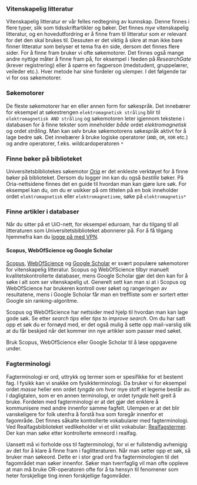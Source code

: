 ### Vitenskapelig litteratur
Vitenskapelig litteratur er vår felles nedtegning av kunnskap. Denne finnes i flere typer, slik som tidsskriftartikler og bøker. Det finnes *mye* vitenskapelig litteratur, og en hovedutfordring er å finne fram til litteratur som er relevant for det den skal brukes til. Dessuten er det viktig å sikre at man ikke bare finner litteratur som belyser et tema fra én side, dersom det finnes flere sider. For å finne fram bruker vi ofte søkemotorer. Det finnes også mange andre nyttige måter å finne fram på, for eksempel i feeden på *ResearchGate* (krever registrering) eller å spørre en fagperson (medstudent, gruppelærer, veileder etc.). Hver metode har sine fordeler og ulemper. I det følgende tar vi for oss søkemotorer. 

### Søkemotorer
De fleste søkemotorer har en eller annen form for søkespråk. Det innebærer for eksempel at søkestrengen `elektromagnetisk stråling` blir til `elektromagnetisk AND stråling` og søkemotoren leter igjennom tekstene i databasen for å finne tekster som inneholder *både* ordet *elektromagnetisk* og ordet *stråling*. Man kan selv bruke søkemotorens søkespråk aktivt for å lage bedre søk. Det innebærer å bruke logiske operatorer (`AND`, `OR`, `XOR` etc.) og andre operatorer, f.eks. wildcardoperatoren `*`

### Finne bøker på biblioteket
Universitetsbibliotekes søkemotor [_Oria_](http://www.oria.no) er det enkleste verktøyet for å finne bøker på biblioteket. Dersom du logger inn kan du også *bestille* bøker. På Oria-nettsidene finnes det en guide til hvordan man kan gjøre lure søk. For eksempel kan du, om du er usikker på om tittelen på en bok inneholder ordet `elektromagnetisk` eller `elektromagnetisme`, søke på `elektromagnetis*`

<quiz-with-navigation :exercises="['HvaGirFlereTreff','HvaGirFlereTreffStjerne', 'OpprinnelseDanBrown']"></quiz-with-navigation>

### Finne artikler i databaser
Når du sitter på et UiO-nett, for eksempel eduroam, har du tilgang til all litteraturen som Universitetsbiblioteket abonnerer på. For å få tilgang hjemmefra kan du [logge på med VPN](http://www.uio.no/tjenester/it/nett/utenfra/vpn/). 

#### Scopus, WebOfScience og Google Scholar
[Scopus](www.scopus.com), [WebOfScience](www.webofscience.com) og [Google Scholar](scholar.google.com) er svært populære søkemotorer for vitenskapelig litteratur. Scopus og WebOfScience tilbyr manuelt kvalitetskontrollerte databaser, mens Google Scholar gjør det den kan for å søke i alt som ser vitenskapelig ut. Generelt sett kan man si at i Scopus og WebOfScience har brukeren kontroll over søket og rangeringen av resultatene, mens i Google Scholar får man en treffliste som er sortert etter Google sin ranking-algoritme. 

Scopus og WebOfScience har nettsider med hjelp til hvordan man kan lage gode søk. Se etter *search tips* eller *tips to improve search*. Om du har satt opp et søk du er fornøyd med, er det også mulig å sette opp mail-varslig slik at du får beskjed når det kommer inn nye artikler som passer med søket. 

Bruk Scopus, WebOfScience eller Google Scholar til å løse oppgavene under. 

<quiz-with-navigation :exercises="['LIGO', 'SnakeRobotsGoldman', 'MestPopulærDryppendeKran']"></quiz-with-navigation>

<div class="alert alert-primary">
<h3> Fagterminologi </h3>
<p>Fagterminologi er ord, uttrykk og termer som er spesifikke for et bestemt fag. I fysikk kan vi snakke om fysikkterminologi. Da bruker vi for eksempel ordet <i>masse</i> heller enn ordet <i>tyngde</i> om hvor mye stoff et legeme består av. I dagligtalen, som er en annen terminologi, er ordet <i>tyngde</i> helt greit å bruke. Fordelen med fagterminologi er at det gjør det enklere å kommunisere med andre innenfor samme fagfelt. Ulempen er at det blir vanskeligere for folk utenfra å forstå hva som foregår innenfor et fagområde. Det finnes såkalte kontrollerte vokabularer med fagterminologi. Ved Realfagsbiblioteket vedlikeholder vi et slikt vokabular: <a href="https://app.uio.no/ub/emnesok/realfagstermer/">Realfagstermer</a>. Der kan man søke etter kontrollerte emneord i realfag. 

Uansett må vi forholde oss til fagterminologi, for vi er fullstendig avhenigig av det for å klare å finne fram i faglitteraturen. Når man setter opp et søk, så bruker man søkeord. Dette er i stor grad ord fra fagterminologien til det fagområdet man søker innenfor. Søker man tverrfaglig vil man ofte oppleve at man må bruke OR-operatoren ofte for å ta hensyn til fenomener som heter forskjellige ting innen forskjellige fagområder. </p>
</div>
